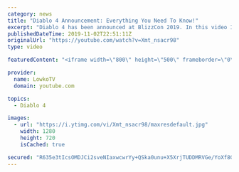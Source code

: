 ```yaml
---
category: news
title: "Diablo 4 Announcement: Everything You Need To Know!"
excerpt: "Diablo 4 has been announced at BlizzCon 2019. In this video I go over everything you need to know about this upcoming Blizzard Entertainment game."
publishedDateTime: 2019-11-02T22:51:11Z
originalUrl: "https://youtube.com/watch?v=Xmt_nsacr98"
type: video

featuredContent: "<iframe width=\"800\" height=\"500\" frameborder=\"0\" src=\"https://www.youtube.com/embed/Xmt_nsacr98\" allow=\"accelerometer; autoplay; encrypted-media; gyroscope; picture-in-picture\" allowfullscreen></iframe>"

provider:
  name: LowkoTV
  domain: youtube.com

topics:
  - Diablo 4

images:
  - url: "https://i.ytimg.com/vi/Xmt_nsacr98/maxresdefault.jpg"
    width: 1280
    height: 720
    isCached: true

secured: "R635e3tIcsOMDJCi2sveNIaxwcwrYy+QSka0unu+X5XrjTUDDMRVGe/YoXf8GVI6FSRJGWtseJ6mdOXg1qN30uufbSJISs0xQ01M2LxR+uwCNGAB6whpdSlqD30btoSaTrRuOnpKSPbumHKpG2v6d0d9lFjhnEKgDTEJsq7kzQXJR69sFhbOfFx+fx8O1Kst9dIlEpFJVfFplw7dt1pwz4gZ/lalHofb6c9dKQdcuBa3+g8QtpaJVccAux3F0yU7/N+h329LFa07YsMfRKUhElwiIRApyG1uofSgpgCmmzb0GmXv6ea6g3EHSGlxXnvFUobEri04WzmNY6yTAT3K9/A1VKXSisJy5jRxoWOSwi1Lrvd//PWZJ9Xd3oj+3IrbOtJMHIghk+B1s9UFDtA1GiMu9TIRfUz9+Y0Ke+6WfM3n4Xvg8yuV/m/Azf+foUSx;+tXy8rXiAkjnb0I93RHj7g=="
---
```


